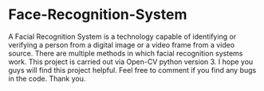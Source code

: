 # Face-Recognition-System
A Facial Recognition System is a technology capable of identifying or verifying a person from a digital image or a video frame from a video source. There are multiple methods in which facial recognition systems work. This project is carried out via Open-CV python version 3. I hope you guys will find this project helpful. Feel free to comment if you find any bugs in the code. Thank you.
